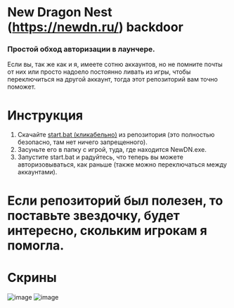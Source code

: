  # New Dragon Nest (https://newdn.ru/) backdoor
### Простой обход авторизации в лаунчере.
Если вы, так же как и я, имеете сотню аккаунтов, но не помните почты от них или просто надоело постоянно ливать из игры, чтобы переключиться на другой аккаунт, тогда этот репозиторий вам точно поможет.

# Инструкция
1. Скачайте <a href="https://github.com/alicestoneprod/NewDN-Simple-Backdoor/blob/main/start.bat">start.bat (кликабельно)</a> из репозитория (это полностью безопасно, там нет ничего запрещенного).
2. Засуньте его в папку с игрой, туда, где находится NewDN.exe.
3. Запустите start.bat и радуйтесь, что теперь вы можете авторизовываться, как раньше (также можно переключаться между аккаунтами).

# Если репозиторий был полезен, то поставьте звездочку, будет интересно, скольким игрокам я помогла.


# Скрины
![image](https://github.com/user-attachments/assets/58487c2c-4bb3-42d8-99d4-a63cccd3359e)
![image](https://github.com/user-attachments/assets/3f9a00b6-36f9-4875-805c-1766b9141572)

